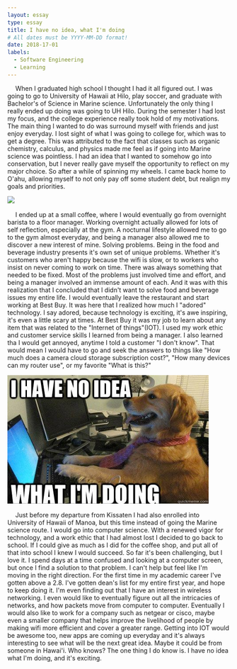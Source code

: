 ```yaml
---
layout: essay
type: essay
title: I have no idea, what I'm doing
# All dates must be YYYY-MM-DD format!
date: 2018-17-01
labels:
  - Software Engineering
  - Learning
---
```




<p>
&emsp;
  When I graduated high school I thought I had it all figured out. I was going to go to University of Hawaii at Hilo, play soccer, and graduate with Bachelor's of Science in Marine science. Unfortunately the only thing I really ended up doing was going to UH Hilo. During the semester I had lost my focus, and the college experience really took hold of my motivations. The main thing I wanted to do was surround myself with friends and just enjoy everyday. I lost sight of what I was going to college for, which was to get a degree. This was attributed to the fact that classes such as organic chemistry, calculus, and physics made me feel as if going into Marine science was pointless. I had an idea that I wanted to somehow go into conservation, but I never really gave myself the opportunity to reflect on my major choice. So after a while of spinning my wheels. I came back home to O'ahu, allowing myself to not only pay off some student debt, but realign my goals and priorities. 
</p>
<img class="ui tiny left circular floated image" src="../images/kissaten.png">
<p>
&emsp;
  I ended up at a small coffee, where I would eventually go from overnight barista to a floor manager. Working overnight actually allowed for lots of self reflection, especially at the gym. A nocturnal lifestyle allowed me to go to the gym almost everyday, and being a manager also allowed me to discover a new interest of mine. Solving problems. Being in the food and beverage industry presents it's own set of unique problems. Whether it's customers who aren't happy because the wifi is slow, or to workers who insist on never coming to work on time. There was always something that needed to be fixed. Most of the problems just involved time and effort, and being a manager involved an immense amount of each. And it was with this realization that I concluded that I didn't want to solve food and beverage issues my entire life. I would eventually leave the restaurant and start working at Best Buy. It was here that I realized how much I "adored" technology. I say adored, because technology is exciting, it's awe inspiring, it's even a little scary at times. At Best Buy it was my job to learn about any item that was related to the "Internet of things"(IOT). I used my work ethic and customer service skills I learned from being a manager. I also learned tha I would get annoyed, anytime I told a customer "I don't know". That would mean I would have to go and seek the answers to things like "How much does a camera cloud storage subscription cost?", "How many devices can my router use", or my favorite "What is this?"
 </p>
 <img class="ui tiny left circular floated image" src="../images/noIdea.png">
 <p>
  &emsp;
  Just before my departure from Kissaten I had also enrolled into University of Hawaii of Manoa, but this time instead of going the Marine science route. I would go into computer science. With a renewed vigor for technology, and a work ethic that I had almost lost I decided to go back to school. If I could give as much as I did for the coffee shop, and put all of that into school I knew I would succeed. So far it's been challenging, but I love it. I spend days at a time confused and looking at a computer screen, but once I find a solution to that problem. I can't help but feel like I'm moving in the right direction. For the first time in my academic career I've gotten above a 2.8. I've gotten dean's list for my entire first year, and hope to keep doing it. I'm even finding out that I have an interest in wireless networking. I even would like to eventually figure out all the intricacies of networks, and how packets move from computer to computer. Eventually I would also like to work for a company such as netgear or cisco, maybe even a smaller company that helps improve the livelihood of people by making wifi more efficient and cover a greater range. Getting into IOT would be awesome too, new apps are coming up everyday and it's always interesting to see what will be the next great idea. Maybe it could be from someone in Hawai'i. Who knows? The one thing I do know is. I have no idea what I'm doing, and it's exciting.
</p>
  
